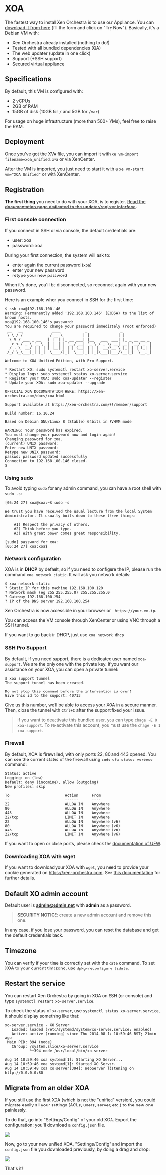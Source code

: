 # XOA

The fastest way to install Xen Orchestra is to use our Appliance. You can [download it from here](https://xen-orchestra.com/) (fill the form and click on "Try Now"). Basically, it's a Debian VM with:

* Xen Orchestra already installed (nothing to do!)
* Tested with all bundled dependencies (QA)
* The web updater (update in one click)
* Support (+SSH support)
* Secured virtual appliance

## Specifications

By default, this VM is configured with:

* 2 vCPUs
* 2GB of RAM
* 15GB of disk (10GB for `/` and 5GB for `/var`)

For usage on huge infrastructure (more than 500+ VMs), feel free to raise the RAM.

## Deployment

Once you've got the XVA file, you can import it with `xe vm-import filename=xoa_unified.xva` or via XenCenter.

After the VM is imported, you just need to start it with a `xe vm-start vm="XOA Unified"` or with XenCenter.

## Registration

**The first thing** you need to do with your XOA, is to register. [Read the documentation page dedicated to the updater/register inferface](updater.md).

### First console connection

If you connect in SSH or via console, the default credentials are:

* user: xoa
* password: xoa

During your first connection, the system will ask to:

* enter again the current password (`xoa`)
* enter your new password
* retype your new password

When it's done, you'll be disconnected, so reconnect again with your new password.

Here is an example when you connect in SSH for the first time:

```
$ ssh xoa@192.168.100.146
Warning: Permanently added '192.168.100.146' (ECDSA) to the list of known hosts.
xoa@192.168.100.146's password:
You are required to change your password immediately (root enforced)
 __   __             ____           _               _
 \ \ / /            / __ \         | |             | |
  \ V / ___ _ __   | |  | |_ __ ___| |__   ___  ___| |_ _ __ __ _
   > < / _ \ '_ \  | |  | | '__/ __| '_ \ / _ \/ __| __| '__/ _` |
  / . \  __/ | | | | |__| | | | (__| | | |  __/\__ \ |_| | | (_| |
 /_/ \_\___|_| |_|  \____/|_|  \___|_| |_|\___||___/\__|_|  \__,_|

Welcome to XOA Unified Edition, with Pro Support.

* Restart XO: sudo systemctl restart xo-server.service
* Display logs: sudo systemctl status xo-server.service
* Register your XOA: sudo xoa-updater --register
* Update your XOA: sudo xoa-updater --upgrade

OFFICIAL XOA DOCUMENTATION HERE: https://xen-orchestra.com/docs/xoa.html

Support available at https://xen-orchestra.com/#!/member/support

Build number: 16.10.24

Based on Debian GNU/Linux 8 (Stable) 64bits in PVHVM mode

WARNING: Your password has expired.
You must change your password now and login again!
Changing password for xoa.
(current) UNIX password:
Enter new UNIX password:
Retype new UNIX password:
passwd: password updated successfully
Connection to 192.168.100.146 closed.
$
```

### Using sudo

To avoid typing `sudo` for any admin command, you can have a root shell with `sudo -s`:

```
[05:24 27] xoa@xoa:~$ sudo -s

We trust you have received the usual lecture from the local System
Administrator. It usually boils down to these three things:

    #1) Respect the privacy of others.
    #2) Think before you type.
    #3) With great power comes great responsibility.

[sudo] password for xoa:
[05:24 27] xoa:xoa$

```

### Network configuration

XOA is in **DHCP** by default, so if you need to configure the IP, please run the command `xoa network static`. It will ask you network details:

```
$ xoa network static
? Static IP for this machine 192.168.100.120
? Network mask (eg 255.255.255.0) 255.255.255.0
? Gateway 192.168.100.254
? IP of the DNS server 192.168.100.254
```

Xen Orchestra is now accessible in your browser on ` https://your-vm-ip`.

You can access the VM console through XenCenter or using VNC through a SSH tunnel.

If you want to go back in DHCP, just use `xoa network dhcp`

### SSH Pro Support

By default, if you need support, there is a dedicated user named `xoa-support`. We are the only one with the private key. If you want our assistance on your XOA, you can open a private tunnel:

```
$ xoa support tunnel
The support tunnel has been created.

Do not stop this command before the intervention is over!
Give this id to the support: 40713
```

Give us this number, we'll be able to access your XOA in a secure manner. Then, close the tunnel with `Ctrl+C` after the support fixed your issue.

> If you want to deactivate this bundled user, you can type `chage -E 0 xoa-support`. To re-activate this account, you must use the `chage -E 1 xoa-support`.

### Firewall

By default, XOA is firewalled, with only ports 22, 80 and 443 opened. You can see the current status of the firewall using `sudo ufw status verbose` command:

```
Status: active
Logging: on (low)
Default: deny (incoming), allow (outgoing)
New profiles: skip

To                         Action      From
--                         ------      ----
22                         ALLOW IN    Anywhere
80                         ALLOW IN    Anywhere
443                        ALLOW IN    Anywhere
22/tcp                     LIMIT IN    Anywhere
22                         ALLOW IN    Anywhere (v6)
80                         ALLOW IN    Anywhere (v6)
443                        ALLOW IN    Anywhere (v6)
22/tcp                     LIMIT IN    Anywhere (v6)
```

If you want to open or close ports, please check the [documentation of UFW](https://help.ubuntu.com/community/UFW).

### Downloading XOA with wget

If you want to download your XOA with `wget`, you need to provide your cookie generated on https://xen-orchestra.com. See [this documentation](http://askubuntu.com/questions/161778/how-do-i-use-wget-curl-to-download-from-a-site-i-am-logged-into) for further details.

## Default XO admin account

Default user is **admin@admin.net** with **admin** as a password.

> **SECURITY NOTICE**: create a new admin account and remove this one.

In any case, if you lose your password, you can reset the database and get the default credentials back.

## Timezone

You can verify if your time is correctly set with the `date` command. To set XOA to your current timezone, use `dpkg-reconfigure tzdata`.

## Restart the service

You can restart Xen Orchestra by going in XOA on SSH (or console) and type `systemctl restart xo-server.service`.

To check the status of `xo-server`, use `systemctl status xo-server.service`, it should display something like that:

```
xo-server.service - XO Server
   Loaded: loaded (/etc/systemd/system/xo-server.service; enabled)
   Active: active (running) since Thu 2014-08-14 10:59:46 BST; 21min ago
 Main PID: 394 (node)
   CGroup: /system.slice/xo-server.service
           └─394 node /usr/local/bin/xo-server

Aug 14 10:59:46 xoa systemd[1]: Starting XO Server...
Aug 14 10:59:46 xoa systemd[1]: Started XO Server.
Aug 14 10:59:48 xoa xo-server[394]: WebServer listening on http://0.0.0.0:80
```

## Migrate from an older XOA

If you still use the first XOA (which is not the "unified" version), you could migrate easily all your settings (ACLs, users, server, etc.) to the new one painlessly.

To do that, go into "Settings/Config" of your old XOA. Export the configuration: you'll download a `config.json` file.

![](./assets/xo5_export.png)

Now, go to your new unified XOA, "Settings/Config" and import the `config.json` file you downloaded previously, by doing a drag and drop:

![](./assets/xo5_import.png)

That's it!
